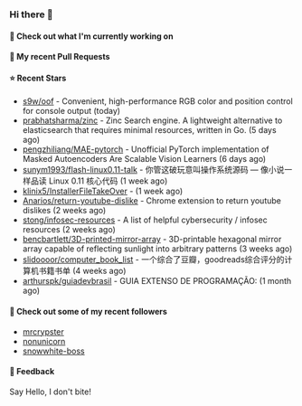 ### Hi there 👋

#### 👷 Check out what I'm currently working on

#### 🔨 My recent Pull Requests


#### ⭐ Recent Stars

- [s9w/oof](https://github.com/s9w/oof) - Convenient, high-performance RGB color and position control for console output (today)
- [prabhatsharma/zinc](https://github.com/prabhatsharma/zinc) - Zinc Search engine. A lightweight alternative to elasticsearch that requires minimal resources, written in Go. (5 days ago)
- [pengzhiliang/MAE-pytorch](https://github.com/pengzhiliang/MAE-pytorch) - Unofficial PyTorch implementation of Masked Autoencoders Are Scalable Vision Learners (6 days ago)
- [sunym1993/flash-linux0.11-talk](https://github.com/sunym1993/flash-linux0.11-talk) - 你管这破玩意叫操作系统源码 — 像小说一样品读 Linux 0.11 核心代码 (1 week ago)
- [klinix5/InstallerFileTakeOver](https://github.com/klinix5/InstallerFileTakeOver) -  (1 week ago)
- [Anarios/return-youtube-dislike](https://github.com/Anarios/return-youtube-dislike) - Chrome extension to return youtube dislikes (2 weeks ago)
- [stong/infosec-resources](https://github.com/stong/infosec-resources) - A list of helpful cybersecurity / infosec resources (2 weeks ago)
- [bencbartlett/3D-printed-mirror-array](https://github.com/bencbartlett/3D-printed-mirror-array) - 3D-printable hexagonal mirror array capable of reflecting sunlight into arbitrary patterns (3 weeks ago)
- [slidoooor/computer_book_list](https://github.com/slidoooor/computer_book_list) - 一个综合了豆瓣，goodreads综合评分的计算机书籍书单 (4 weeks ago)
- [arthurspk/guiadevbrasil](https://github.com/arthurspk/guiadevbrasil) - GUIA EXTENSO DE PROGRAMAÇÃO: (1 month ago)

#### 👯 Check out some of my recent followers

- [mrcrypster](https://github.com/mrcrypster)
- [nonunicorn](https://github.com/nonunicorn)
- [snowwhite-boss](https://github.com/snowwhite-boss)

#### 💬 Feedback

Say Hello, I don't bite!